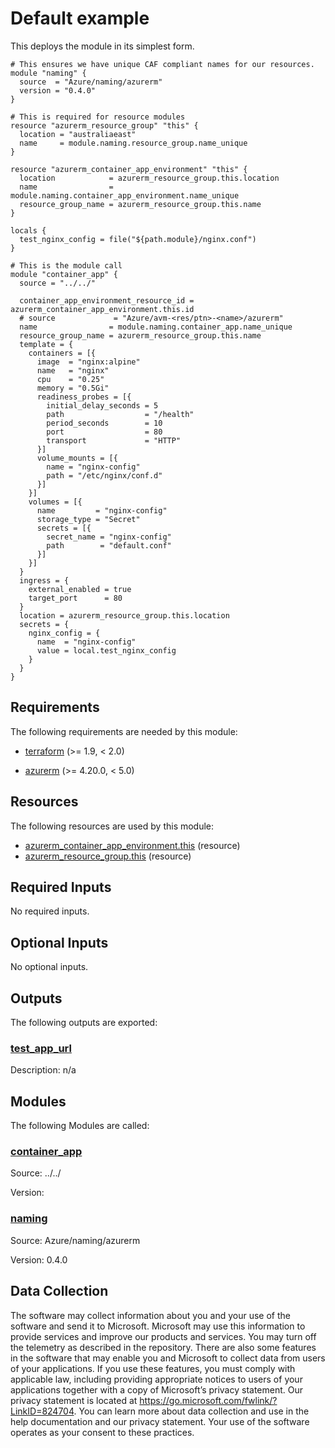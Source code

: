 <!-- BEGIN_TF_DOCS -->
# Default example

This deploys the module in its simplest form.

```hcl
# This ensures we have unique CAF compliant names for our resources.
module "naming" {
  source  = "Azure/naming/azurerm"
  version = "0.4.0"
}

# This is required for resource modules
resource "azurerm_resource_group" "this" {
  location = "australiaeast"
  name     = module.naming.resource_group.name_unique
}

resource "azurerm_container_app_environment" "this" {
  location            = azurerm_resource_group.this.location
  name                = module.naming.container_app_environment.name_unique
  resource_group_name = azurerm_resource_group.this.name
}

locals {
  test_nginx_config = file("${path.module}/nginx.conf")
}

# This is the module call
module "container_app" {
  source = "../../"

  container_app_environment_resource_id = azurerm_container_app_environment.this.id
  # source             = "Azure/avm-<res/ptn>-<name>/azurerm"
  name                = module.naming.container_app.name_unique
  resource_group_name = azurerm_resource_group.this.name
  template = {
    containers = [{
      image  = "nginx:alpine"
      name   = "nginx"
      cpu    = "0.25"
      memory = "0.5Gi"
      readiness_probes = [{
        initial_delay_seconds = 5
        path                  = "/health"
        period_seconds        = 10
        port                  = 80
        transport             = "HTTP"
      }]
      volume_mounts = [{
        name = "nginx-config"
        path = "/etc/nginx/conf.d"
      }]
    }]
    volumes = [{
      name         = "nginx-config"
      storage_type = "Secret"
      secrets = [{
        secret_name = "nginx-config"
        path        = "default.conf"
      }]
    }]
  }
  ingress = {
    external_enabled = true
    target_port      = 80
  }
  location = azurerm_resource_group.this.location
  secrets = {
    nginx_config = {
      name  = "nginx-config"
      value = local.test_nginx_config
    }
  }
}
```

<!-- markdownlint-disable MD033 -->
## Requirements

The following requirements are needed by this module:

- <a name="requirement_terraform"></a> [terraform](#requirement\_terraform) (>= 1.9, < 2.0)

- <a name="requirement_azurerm"></a> [azurerm](#requirement\_azurerm) (>= 4.20.0, < 5.0)

## Resources

The following resources are used by this module:

- [azurerm_container_app_environment.this](https://registry.terraform.io/providers/hashicorp/azurerm/latest/docs/resources/container_app_environment) (resource)
- [azurerm_resource_group.this](https://registry.terraform.io/providers/hashicorp/azurerm/latest/docs/resources/resource_group) (resource)

<!-- markdownlint-disable MD013 -->
## Required Inputs

No required inputs.

## Optional Inputs

No optional inputs.

## Outputs

The following outputs are exported:

### <a name="output_test_app_url"></a> [test\_app\_url](#output\_test\_app\_url)

Description: n/a

## Modules

The following Modules are called:

### <a name="module_container_app"></a> [container\_app](#module\_container\_app)

Source: ../../

Version:

### <a name="module_naming"></a> [naming](#module\_naming)

Source: Azure/naming/azurerm

Version: 0.4.0

<!-- markdownlint-disable-next-line MD041 -->
## Data Collection

The software may collect information about you and your use of the software and send it to Microsoft. Microsoft may use this information to provide services and improve our products and services. You may turn off the telemetry as described in the repository. There are also some features in the software that may enable you and Microsoft to collect data from users of your applications. If you use these features, you must comply with applicable law, including providing appropriate notices to users of your applications together with a copy of Microsoft’s privacy statement. Our privacy statement is located at <https://go.microsoft.com/fwlink/?LinkID=824704>. You can learn more about data collection and use in the help documentation and our privacy statement. Your use of the software operates as your consent to these practices.
<!-- END_TF_DOCS -->